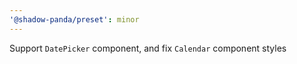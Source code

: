```yaml
---
'@shadow-panda/preset': minor
---
```


Support `DatePicker` component, and fix `Calendar` component styles
